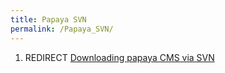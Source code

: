 ```yaml
---
title: Papaya SVN
permalink: /Papaya_SVN/
---
```


1.  REDIRECT [Downloading papaya CMS via SVN](/Downloading_papaya_CMS_via_SVN.md)
